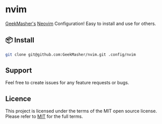 # nvim

[GeekMasher's][geekmasher-repo] [Neovim][neovim] Configuration! Easy to install and use for others.

## 📦 Install

```bash
git clone git@github.com:GeekMasher/nvim.git .config/nvim
```

## Support

Feel free to create issues for any feature requests or bugs.

## Licence

This project is licensed under the terms of the MIT open source license.
Please refer to [MIT](./LICENSE.md) for the full terms.

<!-- resources / references -->

[geekmasher-repo]: https://github.com/GeekMasher
[neovim]: https://neovim.io/
